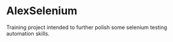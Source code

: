 # AlexSelenium
Training project intended to further polish some selenium testing automation skills.
